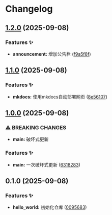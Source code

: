 # Changelog

## [1.2.0](https://github.com/RicardoRyn/hello_world/compare/v1.1.0...v1.2.0) (2025-09-08)


### Features ✨

* **announcement:** 增加公告栏 ([f9a5f8f](https://github.com/RicardoRyn/hello_world/commit/f9a5f8fd3578e07d41743f0d32acb687f9d1391e))

## [1.1.0](https://github.com/RicardoRyn/hello_world/compare/v1.0.0...v1.1.0) (2025-09-08)


### Features ✨

* **mkdocs:** 使用mkdocs自动部署网页 ([8e56107](https://github.com/RicardoRyn/hello_world/commit/8e56107d93197b2ad82326106b000ab7e1f000fa))

## [1.0.0](https://github.com/RicardoRyn/hello_world/compare/v0.1.0...v1.0.0) (2025-09-08)


### ⚠ BREAKING CHANGES

* **main:** 破坏式更新

### Features ✨

* **main:** 一次破坏式更新 ([6318283](https://github.com/RicardoRyn/hello_world/commit/6318283fa91a7a768bfd3da2e59acd4e954d7559))

## 0.1.0 (2025-09-08)


### Features ✨

* **hello_world:** 初始化仓库 ([0095683](https://github.com/RicardoRyn/hello_world/commit/009568350f77a5f07701fdefbc1f6c1f6d46ccf8))
